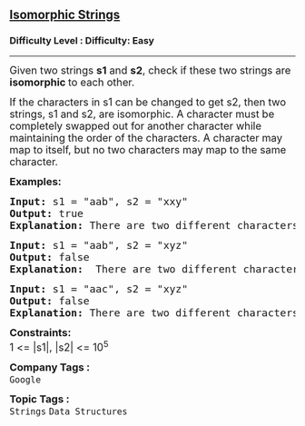 <h2><a href="https://www.geeksforgeeks.org/problems/isomorphic-strings-1587115620/1?page=1&category=Strings&sortBy=submissions">Isomorphic Strings</a></h2><h3>Difficulty Level : Difficulty: Easy</h3><hr><div class="problems_problem_content__Xm_eO"><p><span style="font-size: 18px;">Given two strings <strong>s1</strong>&nbsp;and <strong>s2</strong>, check if these two&nbsp;strings are <strong>isomorphic </strong>to each other.<br></span></p>
<p><span style="font-size: 18px;">If the characters in s1 can be changed to get s2, then two strings, s1 and s2, are isomorphic. </span><span style="font-size: 18px;">A character must be completely swapped out for another character while maintaining the order of the characters. A character may map to itself, but no two characters may map to the same character.</span></p>
<p><span style="font-size: 18px;"><strong>Examples:</strong></span></p>
<pre><span style="font-size: 18px;"><strong>Input: </strong>s1 = "aab", s2 = "xxy"
<strong>Output: </strong>true<strong>
Explanation: </strong>There are two different characters in aab and xxy, i.e a and b with frequency 2 and 1 respectively.</span>
</pre>
<pre><span style="font-size: 18px;"><strong>Input: </strong>s1 = "aab", s2 = "xyz"
<strong>Output: </strong>false<strong>
Explanation:  </strong>There are two different characters in aab but there are three different charactersin xyz. So there won't be one to one mapping between s1and s2.<br></span></pre>
<pre><span style="font-size: 18px;"><strong>Input: </strong>s1 = "aac", s2 = "xyz"
<strong>Output: </strong>false<strong>
Explanation: </strong>There are two different characters in aab but there are three different charactersin xyz. So there won't be one to one mapping between s1and s2.</span></pre>
<p><span style="font-size: 18px;"><strong>Constraints:</strong><br>1 &lt;= |s1|, |s2| &lt;= 10<sup>5</sup></span></p></div><p><span style=font-size:18px><strong>Company Tags : </strong><br><code>Google</code>&nbsp;<br><p><span style=font-size:18px><strong>Topic Tags : </strong><br><code>Strings</code>&nbsp;<code>Data Structures</code>&nbsp;